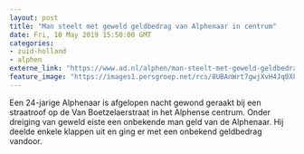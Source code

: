 ```yaml
---
layout: post
title: "Man steelt met geweld geldbedrag van Alphenaar in centrum"
date: Fri, 10 May 2019 15:50:00 GMT
categories: 
- zuid-holland 
- alphen 
externe_link: "https://www.ad.nl/alphen/man-steelt-met-geweld-geldbedrag-van-alphenaar-in-centrum~aa44c536/"
feature_image: "https://images1.persgroep.net/rcs/8UBAnWrt7gwjXvH4Jq0XLJh_Cvc/diocontent/105469536/_fitwidth/400/?appId=21791a8992982cd8da851550a453bd7f&quality=0.7"
---
```


Een 24-jarige Alphenaar is afgelopen nacht gewond geraakt bij een straatroof op de Van Boetzelaerstraat in het Alphense centrum. Onder dreiging van geweld eiste een onbekende man geld van de Alphenaar. Hij deelde enkele klappen uit en ging er met een onbekend geldbedrag vandoor.
